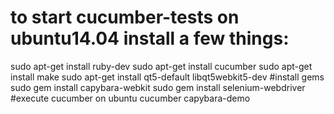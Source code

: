 # to start cucumber-tests on ubuntu14.04 install a few things:
sudo apt-get install ruby-dev
sudo apt-get install cucumber
sudo apt-get install make
sudo apt-get install qt5-default libqt5webkit5-dev
#install gems 
sudo gem install capybara-webkit
sudo gem install selenium-webdriver
#execute cucumber on ubuntu
cucumber capybara-demo
